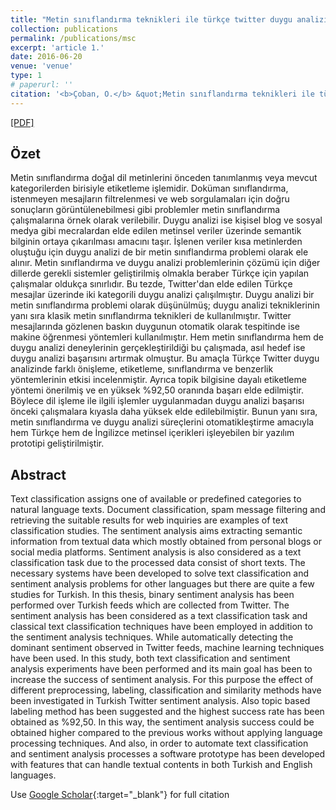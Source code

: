 ```yaml
---
title: "Metin sınıflandırma teknikleri ile türkçe twitter duygu analizi"
collection: publications
permalink: /publications/msc
excerpt: 'article 1.'
date: 2016-06-20
venue: 'venue'
type: 1
# paperurl: ''
citation: '<b>Çoban, O.</b> &quot;Metin sınıflandırma teknikleri ile türkçe twitter duygu analizi.&quot; Yüksek Lisans Tezi, </i>Atatürk Üniversitesi, Fen Bilimleri Enstitüsü</i>, (2016).'
---
```

[[PDF]](https://tez.yok.gov.tr/UlusalTezMerkezi/SearchTezWS?key=cbOXH84ZayrLjc0tI-QXKmM_as-TrEzKFuAk2Rm7khvqeQ1XwUE31O14GGYp_zc4)

## Özet
Metin sınıflandırma doğal dil metinlerini önceden tanımlanmış veya mevcut kategorilerden birisiyle etiketleme işlemidir. Doküman sınıflandırma, istenmeyen mesajların filtrelenmesi ve web sorgulamaları için doğru sonuçların görüntülenebilmesi gibi problemler metin sınıflandırma çalışmalarına örnek olarak verilebilir. Duygu analizi ise kişisel blog ve sosyal medya gibi mecralardan elde edilen metinsel veriler üzerinde semantik bilginin ortaya çıkarılması amacını taşır. İşlenen veriler kısa metinlerden oluştuğu için duygu analizi de bir metin sınıflandırma problemi olarak ele alınır. Metin sınıflandırma ve duygu analizi problemlerinin çözümü için diğer dillerde gerekli sistemler geliştirilmiş olmakla beraber Türkçe için yapılan çalışmalar oldukça sınırlıdır. Bu tezde, Twitter'dan elde edilen Türkçe mesajlar üzerinde iki kategorili duygu analizi çalışılmıştır. Duygu analizi bir metin sınıflandırma problemi olarak düşünülmüş; duygu analizi tekniklerinin yanı sıra klasik metin sınıflandırma teknikleri de kullanılmıştır. Twitter mesajlarında gözlenen baskın duygunun otomatik olarak tespitinde ise makine öğrenmesi yöntemleri kullanılmıştır. Hem metin sınıflandırma hem de duygu analizi deneylerinin gerçekleştirildiği bu çalışmada, asıl hedef ise duygu analizi başarısını artırmak olmuştur. Bu amaçla Türkçe Twitter duygu analizinde farklı önişleme, etiketleme, sınıflandırma ve benzerlik yöntemlerinin etkisi incelenmiştir. Ayrıca topik bilgisine dayalı etiketleme yöntemi önerilmiş ve en yüksek %92,50 oranında başarı elde edilmiştir. Böylece dil işleme ile ilgili işlemler uygulanmadan duygu analizi başarısı önceki çalışmalara kıyasla daha yüksek elde edilebilmiştir. Bunun yanı sıra, metin sınıflandırma ve duygu analizi süreçlerini otomatikleştirme amacıyla hem Türkçe hem de İngilizce metinsel içerikleri işleyebilen bir yazılım prototipi geliştirilmiştir.
## Abstract
Text classification assigns one of available or predefined categories to natural language texts. Document classification, spam message filtering and retrieving the suitable results for web inquiries are examples of text classification studies. The sentiment analysis aims extracting semantic information from textual data which mostly obtained from personal blogs or social media platforms. Sentiment analysis is also considered as a text classification task due to the processed data consist of short texts. The necessary systems have been developed to solve text classification and sentiment analysis problems for other languages but there are quite a few studies for Turkish. In this thesis, binary sentiment analysis has been performed over Turkish feeds which are collected from Twitter. The sentiment analysis has been considered as a text classification task and classical text classification techniques have been employed in addition to the sentiment analysis techniques. While automatically detecting the dominant sentiment observed in Twitter feeds, machine learning techniques have been used. In this study, both text classification and sentiment analysis experiments have been performed and its main goal has been to increase the success of sentiment analysis. For this purpose the effect of different preprocessing, labeling, classification and similarity methods have been investigated in Turkish Twitter sentiment analysis. Also topic based labeling method has been suggested and the highest success rate has been obtained as %92,50. In this way, the sentiment analysis success could be obtained higher compared to the previous works without applying language processing techniques. And also, in order to automate text classification and sentiment analysis processes a software prototype has been developed with features that can handle textual contents in both Turkish and English languages.


Use [Google Scholar](https://scholar.google.com/scholar?){:target="_blank"} for full citation
